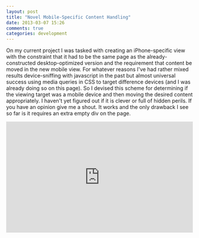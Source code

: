 ```yaml
---
layout: post
title: "Novel Mobile-Specific Content Handling"
date: 2013-03-07 15:26
comments: true
categories: development
---
```


On my current project I was tasked with creating an iPhone-specific view with the constraint that it had to be the same page as the already-constructed desktop-optimized version and the requirement that content be moved in the new mobile view. For whatever reasons I've had rather mixed results device-sniffing with javascript in the past but almost universal success using media queries in CSS to target difference devices (and I was already doing so on this page). So I devised this scheme for determining if the viewing target was a mobile device and then moving the desired content appropriately. I haven't yet figured out if it is clever or full of hidden perils. If you have an opinion give me a shout. It works and the only drawback I see so far is it requires an extra empty div on the page. 

<iframe style="width: 100%; height: 300px" src="http://jsfiddle.net/BvgyD/7/embedded/" allowfullscreen="allowfullscreen" frameborder="0"></iframe>